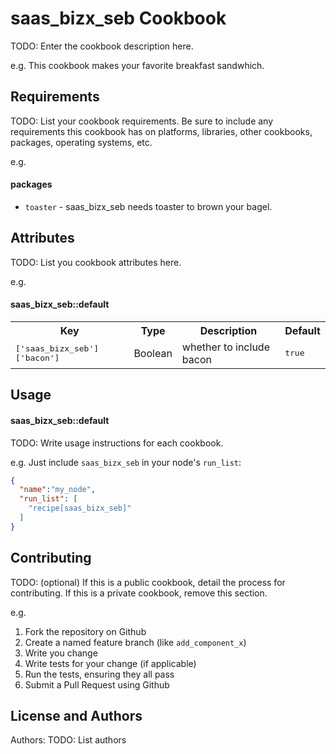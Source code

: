 saas_bizx_seb Cookbook
======================
TODO: Enter the cookbook description here.

e.g.
This cookbook makes your favorite breakfast sandwhich.

Requirements
------------
TODO: List your cookbook requirements. Be sure to include any requirements this cookbook has on platforms, libraries, other cookbooks, packages, operating systems, etc.

e.g.
#### packages
- `toaster` - saas_bizx_seb needs toaster to brown your bagel.

Attributes
----------
TODO: List you cookbook attributes here.

e.g.
#### saas_bizx_seb::default
<table>
  <tr>
    <th>Key</th>
    <th>Type</th>
    <th>Description</th>
    <th>Default</th>
  </tr>
  <tr>
    <td><tt>['saas_bizx_seb']['bacon']</tt></td>
    <td>Boolean</td>
    <td>whether to include bacon</td>
    <td><tt>true</tt></td>
  </tr>
</table>

Usage
-----
#### saas_bizx_seb::default
TODO: Write usage instructions for each cookbook.

e.g.
Just include `saas_bizx_seb` in your node's `run_list`:

```json
{
  "name":"my_node",
  "run_list": [
    "recipe[saas_bizx_seb]"
  ]
}
```

Contributing
------------
TODO: (optional) If this is a public cookbook, detail the process for contributing. If this is a private cookbook, remove this section.

e.g.
1. Fork the repository on Github
2. Create a named feature branch (like `add_component_x`)
3. Write you change
4. Write tests for your change (if applicable)
5. Run the tests, ensuring they all pass
6. Submit a Pull Request using Github

License and Authors
-------------------
Authors: TODO: List authors
